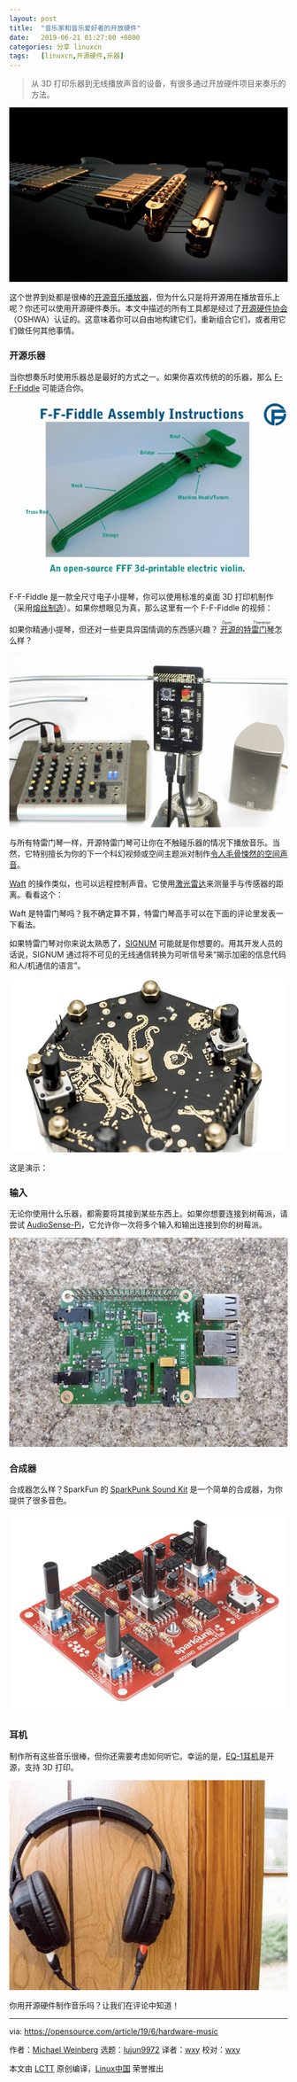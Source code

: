 ```yaml
---
layout: post
title:	"音乐家和音乐爱好者的开放硬件"
date:	2019-06-21 01:27:00 +0800 
categories:	分享 linuxcn 
tags:	[linuxcn,开源硬件,乐器]
---
```




> 
> 从 3D 打印乐器到无线播放声音的设备，有很多通过开放硬件项目来奏乐的方法。
> 
> 
> 


![](/Asserts/Images/album/201906/21/012428qurr57rt7szb7xqq.jpg)


这个世界到处都是很棒的[开源音乐播放器](https://opensource.com/article/19/2/audio-players-linux)，但为什么只是将开源用在播放音乐上呢？你还可以使用开源硬件奏乐。本文中描述的所有工具都是经过了[开源硬件协会](https://certification.oshwa.org/)（OSHWA）认证的。这意味着你可以自由地构建它们，重新组合它们，或者用它们做任何其他事情。


### 开源乐器


当你想奏乐时使用乐器总是最好的方式之一。如果你喜欢传统的的乐器，那么 [F-F-Fiddle](https://certification.oshwa.org/us000010.html) 可能适合你。


![F-f-fiddle](/Asserts/Images/album/201906/21/012815m08fme45c5o0z4xx.png "F-f-fiddle")


F-F-Fiddle 是一款全尺寸电子小提琴，你可以使用标准的桌面 3D 打印机制作（采用[熔丝制造](https://en.wikipedia.org/wiki/Fused_filament_fabrication)）。如果你想眼见为真，那么这里有一个 F-F-Fiddle 的视频：






如果你精通小提琴，但还对一些更具异国情调的东西感兴趣？<ruby> <a href="https://certification.oshwa.org/ch000001.html">  开源的特雷门琴 </a> <rt>  Open Theremin </rt></ruby>怎么样？


![Open Theremin](/Asserts/Images/album/201906/21/012844xlmjm0a420maojaa.png "Open Theremin")


与所有特雷门琴一样，开源特雷门琴可让你在不触碰乐器的情况下播放音乐。当然，它特别擅长为你的下一个科幻视频或空间主题派对制作[令人毛骨悚然的空间声音](https://youtu.be/p05ZSHRYXVA?t=771)。


[Waft](https://certification.oshwa.org/uk000005.html) 的操作类似，也可以远程控制声音。它使用[激光雷达](https://en.wikipedia.org/wiki/Lidar)来测量手与传感器的距离。看看这个： 






Waft 是特雷门琴吗？我不确定算不算，特雷门琴高手可以在下面的评论里发表一下看法。


如果特雷门琴对你来说太熟悉了，[SIGNUM](https://certification.oshwa.org/es000003.html) 可能就是你想要的。用其开发人员的话说，SIGNUM 通过将不可见的无线通信转换为可听信号来“揭示加密的信息代码和人/机通信的语言”。


![SIGNUM](/Asserts/Images/album/201906/21/012906k3bsm6tmztvb7ojt.png "SIGNUM")


这是演示： 






### 输入


无论你使用什么乐器，都需要将其接到某些东西上。如果你想要连接到树莓派，请尝试 [AudioSense-Pi](https://certification.oshwa.org/in000007.html)，它允许你一次将多个输入和输出连接到你的树莓派。


![](/Asserts/Images/album/201906/21/013156smmimcm5iziozm36.jpg)


### 合成器


合成器怎么样？SparkFun 的 [SparkPunk Sound Kit](https://certification.oshwa.org/us000016.html) 是一个简单的合成器，为你提供了很多音色。


![SparkFun SparkPunk Sound Kit](/Asserts/Images/album/201906/21/013019j2cqm22ezjfeco0h.png "SparkFun SparkPunk Sound Kit")


### 耳机


制作所有这些音乐很棒，但你还需要考虑如何听它。幸运的是，[EQ-1耳机](https://certification.oshwa.org/us000038.html)是开源，支持 3D 打印。


![](/Asserts/Images/album/201906/21/013206yq1v5pihd7pid8jm.jpg)


你用开源硬件制作音乐吗？让我们在评论中知道！




---


via: <https://opensource.com/article/19/6/hardware-music>


作者：[Michael Weinberg](https://opensource.com/users/mweinberg) 选题：[lujun9972](https://github.com/lujun9972) 译者：[wxy](https://github.com/wxy) 校对：[wxy](https://github.com/wxy)


本文由 [LCTT](https://github.com/LCTT/TranslateProject) 原创编译，[Linux中国](https://linux.cn/) 荣誉推出
